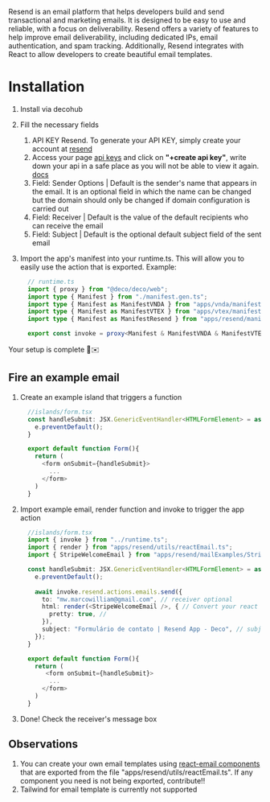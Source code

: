 
Resend is an email platform that helps developers build and send transactional and marketing emails. It is designed to be easy to use and reliable, with a focus on deliverability. Resend offers a variety of features to help improve email deliverability, including dedicated IPs, email authentication, and spam tracking. Additionally, Resend integrates with React to allow developers to create beautiful email templates.

# Installation

1. Install via decohub
2. Fill the necessary fields
    1. API KEY Resend. To generate your API KEY, simply create your account at [resend](https://resend.com/signup)
    2. Access your page [api keys](https://resend.com/api-keys) and click on <b>"+create api key"</b>, write down your api in a safe place as you will not be able to view it again. [docs](https://resend.com/docs/dashboard/api-keys/introduction)
    3. Field: Sender Options | Default is the sender's name that appears in the email. It is an optional field in which the name can be changed but the domain should only be changed if domain configuration is carried out
    4. Field: Receiver | Default is the value of the default recipients who can receive the email
    5. Field: Subject | Default is the optional default subject field of the sent email
3. Import the app's manifest into your runtime.ts. This will allow you to easily use the action that is exported. Example:

    ```typescript
      // runtime.ts
      import { proxy } from "@deco/deco/web";
      import type { Manifest } from "./manifest.gen.ts";
      import type { Manifest as ManifestVNDA } from "apps/vnda/manifest.gen.ts";
      import type { Manifest as ManifestVTEX } from "apps/vtex/manifest.gen.ts";
      import type { Manifest as ManifestResend } from "apps/resend/manifest.gen.ts";

      export const invoke = proxy<Manifest & ManifestVNDA & ManifestVTEX & ManifestResend>();
    ```

Your setup is complete 🥳✉️

## Fire an example email

1. Create an example island that triggers a function

      ```typescript
        //islands/form.tsx
        const handleSubmit: JSX.GenericEventHandler<HTMLFormElement> = async (e) => {
          e.preventDefault();
        }

        export default function Form(){
          return (
            <form onSubmit={handleSubmit}>
              ...
            </form>
          )
        }
      ```

2. Import example email, render function and invoke to trigger the app action

    ```typescript
      //islands/form.tsx
      import { invoke } from "../runtime.ts";
      import { render } from "apps/resend/utils/reactEmail.ts";
      import { StripeWelcomeEmail } from "apps/resend/mailExamples/StripeWelcomeEmail.tsx";

      const handleSubmit: JSX.GenericEventHandler<HTMLFormElement> = async (e) => {
        e.preventDefault();
        
        await invoke.resend.actions.emails.send({
          to: "mw.marcowilliam@gmail.com", // receiver optional 
          html: render(<StripeWelcomeEmail />, { // Convert your react email template when the action is triggered to HTML using render or pure HTML too
            pretty: true, // 
          }),
          subject: "Formulário de contato | Resend App - Deco", // subject optional
        });
      }

      export default function Form(){
        return (
           <form onSubmit={handleSubmit}>
            ...
          </form>
        )
      }

    ```

3. Done! Check the receiver's message box

## Observations

1. You can create your own email templates using [react-email components](https://react.email/docs/introduction#components) that are exported from the file "apps/resend/utils/reactEmail.ts". If any component you need is not being exported, contribute!!
2. Tailwind for email template is currently not supported
